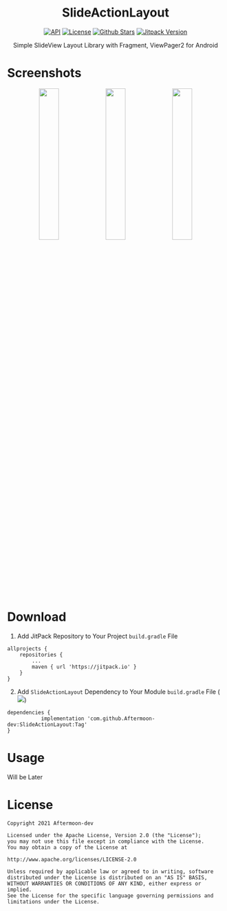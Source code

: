 <h1 align="center">SlideActionLayout</h1>

<p align="center">
    <a href="https://android-arsenal.com/api?level=16"><img alt="API" src="https://img.shields.io/badge/API-16%2B-brightgreen.svg?style=flat"/></a>
    <a href="http://www.apache.org/licenses/LICENSE-2.0"><img alt="License" src="https://img.shields.io/github/license/Aftermoon-dev/SlideActionLayout"></a>
    <a href="https://github.com/Aftermoon-dev/SlideActionLayout"><img alt="Github Stars" src="https://img.shields.io/github/stars/Aftermoon-dev/SlideActionLayout?style=social"></a>
    <a href="https://jitpack.io/#Aftermoon-dev/SlideActionLayout"><img alt="Jitpack Version" src="https://jitpack.io/v/Aftermoon-dev/SlideActionLayout.svg"></a>
</p>

<p align="center">
    Simple SlideView Layout Library with Fragment, ViewPager2 for Android
</p>

# Screenshots
<p align="center">
    <img src="https://user-images.githubusercontent.com/3215313/116183122-4dd99d80-a758-11eb-8924-f6d61c33c782.png" width="30%">
    <img src="https://user-images.githubusercontent.com/3215313/116183433-ce000300-a758-11eb-8bdf-a2e146ddcb7c.png" width="30%">
    <img src="https://user-images.githubusercontent.com/3215313/116183125-4f0aca80-a758-11eb-92ec-51002fe9676a.png" width="30%">
</p>

# Download

1. Add JitPack Repository to Your Project `build.gradle` File
```
allprojects {
	repositories {
		...
		maven { url 'https://jitpack.io' }
	}
}
```

2. Add `SlideActionLayout` Dependency to Your Module `build.gradle` File ([![](https://jitpack.io/v/Aftermoon-dev/SlideActionLayout.svg)](https://jitpack.io/#Aftermoon-dev/SlideActionLayout))
```
dependencies {
	       implementation 'com.github.Aftermoon-dev:SlideActionLayout:Tag'
}
```

# Usage
Will be Later

# License
    Copyright 2021 Aftermoon-dev

    Licensed under the Apache License, Version 2.0 (the "License");
    you may not use this file except in compliance with the License.
    You may obtain a copy of the License at

    http://www.apache.org/licenses/LICENSE-2.0

    Unless required by applicable law or agreed to in writing, software
    distributed under the License is distributed on an "AS IS" BASIS,
    WITHOUT WARRANTIES OR CONDITIONS OF ANY KIND, either express or implied.
    See the License for the specific language governing permissions and
    limitations under the License.
